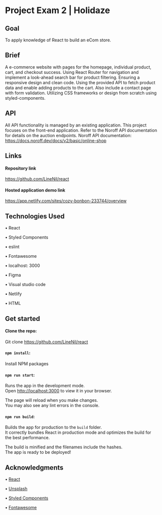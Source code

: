# Project Exam 2 | Holidaze

## Goal
To apply knowledge of React to build an eCom store.

## Brief
A e-commerce website with pages for the homepage, individual product, cart, and checkout success. Using React Router for navigation and implement a look-ahead search bar for product filtering. Ensuring a responsive design and clean code. Using the provided API to fetch product data and enable adding products to the cart. Also include a contact page with form validation. Utilizing CSS frameworks or design from scratch using styled-components.

## API
All API functionality is managed by an existing application. This project focuses on the front-end application. Refer to the Noroff API documentation for details on the auction endpoints. Noroff API documentation: 
https://docs.noroff.dev/docs/v2/basic/online-shop


## Links

#### Repository link 
https://github.com/LineNil/react

#### Hosted application demo link 
https://app.netlify.com/sites/cozy-bonbon-233744/overview

## Technologies Used

• React

• Styled Components

• eslint
  
• Fontawesome

• localhost: 3000

• Figma

• Visual studio code

• Netlify

• HTML

## Get started

#### Clone the repo:

Git clone https://github.com/LineNil/react

#### `npm install`:

Install NPM packages


#### `npm run start`:

Runs the app in the development mode.\
Open [http://localhost:3000](http://localhost:3000) to view it in your browser.

The page will reload when you make changes.\
You may also see any lint errors in the console.


#### `npm run build`:

Builds the app for production to the `build` folder.\
It correctly bundles React in production mode and optimizes the build for the best performance.

The build is minified and the filenames include the hashes.\
The  app is ready to be deployed!


## Acknowledgments

• [React](https://react.dev/)

• [Unsplash](https://unsplash.com/)

• [Styled Components](https://styled-components.com/)

• [Fontawesome](https://fontawesome.com/)